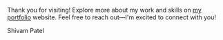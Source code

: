 Thank you for visiting! Explore more about my work and skills on [my portfolio](https://pavan-shah-portfolio.netlify.app/) website. Feel free to reach out—I'm excited to connect with you!

Shivam Patel
